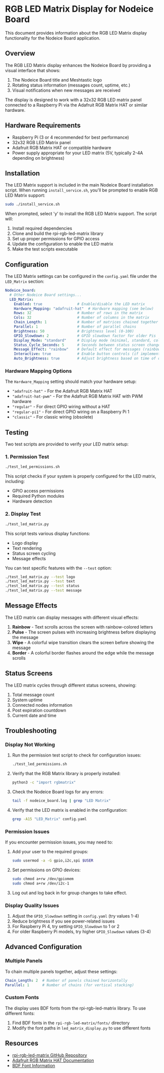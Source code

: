 # RGB LED Matrix Display for Nodeice Board

This document provides information about the RGB LED Matrix display functionality for the Nodeice Board application.

## Overview

The RGB LED Matrix display enhances the Nodeice Board by providing a visual interface that shows:

1. The Nodeice Board title and Meshtastic logo
2. Rotating status information (messages count, uptime, etc.)
3. Visual notifications when new messages are received

The display is designed to work with a 32x32 RGB LED matrix panel connected to a Raspberry Pi via the Adafruit RGB Matrix HAT or similar hardware.

## Hardware Requirements

- Raspberry Pi (3 or 4 recommended for best performance)
- 32x32 RGB LED Matrix panel
- Adafruit RGB Matrix HAT or compatible hardware
- Power supply appropriate for your LED matrix (5V, typically 2-4A depending on brightness)

## Installation

The LED Matrix support is included in the main Nodeice Board installation script. When running `install_service.sh`, you'll be prompted to enable RGB LED Matrix support:

```bash
sudo ./install_service.sh
```

When prompted, select 'y' to install the RGB LED Matrix support. The script will:

1. Install required dependencies
2. Clone and build the rpi-rgb-led-matrix library
3. Set up proper permissions for GPIO access
4. Update the configuration to enable the LED matrix
5. Make the test scripts executable

## Configuration

The LED Matrix settings can be configured in the `config.yaml` file under the `LED_Matrix` section:

```yaml
Nodeice_board:
  # Other Nodeice Board settings...
  LED_Matrix:
    Enabled: true                # Enable/disable the LED matrix
    Hardware_Mapping: "adafruit-hat"  # Hardware mapping (see below)
    Rows: 32                     # Number of rows in the matrix
    Cols: 32                     # Number of columns in the matrix
    Chain_Length: 1              # Number of matrices chained together
    Parallel: 1                  # Number of parallel chains
    Brightness: 50               # Brightness level (0-100)
    GPIO_Slowdown: 2             # GPIO slowdown factor for older Pis
    Display_Mode: "standard"     # Display mode (minimal, standard, colorful)
    Status_Cycle_Seconds: 5      # Seconds between status screen changes
    Message_Effect: "rainbow"    # Default effect for messages (rainbow, pulse, wipe, border)
    Interactive: true            # Enable button controls (if implemented)
    Auto_Brightness: true        # Adjust brightness based on time of day
```

### Hardware Mapping Options

The `Hardware_Mapping` setting should match your hardware setup:

- `"adafruit-hat"` - For the Adafruit RGB Matrix HAT
- `"adafruit-hat-pwm"` - For the Adafruit RGB Matrix HAT with PWM hardware
- `"regular"` - For direct GPIO wiring without a HAT
- `"regular-pi1"` - For direct GPIO wiring on a Raspberry Pi 1
- `"classic"` - For classic wiring (obsolete)

## Testing

Two test scripts are provided to verify your LED matrix setup:

### 1. Permission Test

```bash
./test_led_permissions.sh
```

This script checks if your system is properly configured for the LED matrix, including:
- GPIO access permissions
- Required Python modules
- Hardware detection

### 2. Display Test

```bash
./test_led_matrix.py
```

This script tests various display functions:
- Logo display
- Text rendering
- Status screen cycling
- Message effects

You can test specific features with the `--test` option:

```bash
./test_led_matrix.py --test logo
./test_led_matrix.py --test text
./test_led_matrix.py --test status
./test_led_matrix.py --test message
```

## Message Effects

The LED matrix can display messages with different visual effects:

1. **Rainbow** - Text scrolls across the screen with rainbow-colored letters
2. **Pulse** - The screen pulses with increasing brightness before displaying the message
3. **Wipe** - A colorful wipe transition clears the screen before showing the message
4. **Border** - A colorful border flashes around the edge while the message scrolls

## Status Screens

The LED matrix cycles through different status screens, showing:

1. Total message count
2. System uptime
3. Connected nodes information
4. Post expiration countdown
5. Current date and time

## Troubleshooting

### Display Not Working

1. Run the permission test script to check for configuration issues:
   ```bash
   ./test_led_permissions.sh
   ```

2. Verify that the RGB Matrix library is properly installed:
   ```bash
   python3 -c "import rgbmatrix"
   ```

3. Check the Nodeice Board logs for any errors:
   ```bash
   tail -f nodeice_board.log | grep "LED Matrix"
   ```

4. Verify that the LED matrix is enabled in the configuration:
   ```bash
   grep -A15 "LED_Matrix" config.yaml
   ```

### Permission Issues

If you encounter permission issues, you may need to:

1. Add your user to the required groups:
   ```bash
   sudo usermod -a -G gpio,i2c,spi $USER
   ```

2. Set permissions on GPIO devices:
   ```bash
   sudo chmod a+rw /dev/gpiomem
   sudo chmod a+rw /dev/i2c-1
   ```

3. Log out and log back in for group changes to take effect.

### Display Quality Issues

1. Adjust the `GPIO_Slowdown` setting in `config.yaml` (try values 1-4)
2. Reduce brightness if you see power-related issues
3. For Raspberry Pi 4, try setting `GPIO_Slowdown` to 1 or 2
4. For older Raspberry Pi models, try higher `GPIO_Slowdown` values (3-4)

## Advanced Configuration

### Multiple Panels

To chain multiple panels together, adjust these settings:

```yaml
Chain_Length: 2  # Number of panels chained horizontally
Parallel: 1      # Number of chains (for vertical stacking)
```

### Custom Fonts

The display uses BDF fonts from the rpi-rgb-led-matrix library. To use different fonts:

1. Find BDF fonts in the `rpi-rgb-led-matrix/fonts/` directory
2. Modify the font paths in `led_matrix_display.py` to use different fonts

## Resources

- [rpi-rgb-led-matrix GitHub Repository](https://github.com/hzeller/rpi-rgb-led-matrix)
- [Adafruit RGB Matrix HAT Documentation](https://learn.adafruit.com/adafruit-rgb-matrix-plus-real-time-clock-hat-for-raspberry-pi)
- [BDF Font Information](https://en.wikipedia.org/wiki/Glyph_Bitmap_Distribution_Format)

